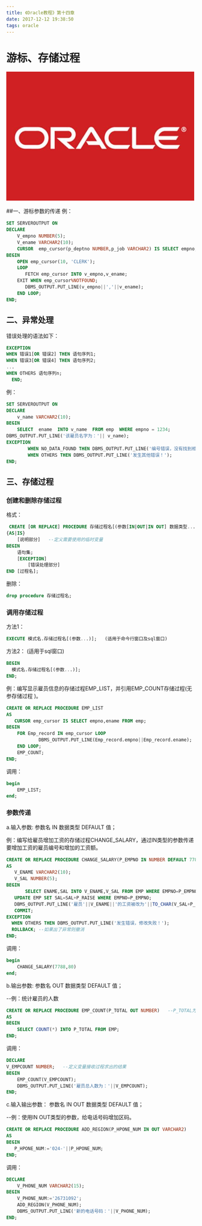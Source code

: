 ```yaml
---
title: 《Oracle教程》第十四章
date: 2017-12-12 19:38:50
tags: oracle
---
```

# 游标、存储过程
![](https://github.com/No-Sky/storage/raw/master/images/Logo/OracleLogo1.jpg)
 <!-- more -->
##一、游标参数的传递
例：
```SQL
SET SERVEROUTPUT ON
DECLARE
    V_empno NUMBER(5);
	V_ename VARCHAR2(10);
	CURSOR 	emp_cursor(p_deptno NUMBER,p_job VARCHAR2) IS SELECT empno,ename FROM emp WHERE	deptno = p_deptno AND job = p_job;
BEGIN
 	OPEN emp_cursor(10, 'CLERK');
  	LOOP
  	   FETCH emp_cursor INTO v_empno,v_ename;
  	EXIT WHEN emp_cursor%NOTFOUND;
  	   DBMS_OUTPUT.PUT_LINE(v_empno||','||v_ename);
	END LOOP;
END; 
```
## 二、异常处理

错误处理的语法如下：
```SQL
EXCEPTION
WHEN 错误1[OR 错误2] THEN 语句序列1;
WHEN 错误3[OR 错误4] THEN 语句序列2;
...
WHEN OTHERS 语句序列n;
  END;
```
例：
```SQL
SET SERVEROUTPUT ON
DECLARE
    v_name VARCHAR2(10);
BEGIN
    SELECT	ename  INTO v_name  FROM emp  WHERE	empno = 1234;
DBMS_OUTPUT.PUT_LINE('该雇员名字为：'|| v_name);
EXCEPTION
		WHEN NO_DATA_FOUND THEN	DBMS_OUTPUT.PUT_LINE('编号错误，没有找到相应雇员！');
		WHEN OTHERS THEN DBMS_OUTPUT.PUT_LINE('发生其他错误！');
END;
```
## 三、存储过程

### 创建和删除存储过程

格式： 
```SQL
 CREATE [OR REPLACE] PROCEDURE 存储过程名[(参数[IN|OUT|IN OUT] 数据类型...)]
{AS|IS}
	[说明部分]   --定义需要使用的临时变量
BEGIN
	语句集;
	[EXCEPTION]
	    [错误处理部分]
END [过程名];
```
删除：  
```SQL
drop procedure 存储过程名;
```
### 调用存储过程
方法1：   
```SQL
EXECUTE 模式名.存储过程名[(参数...)];   (适用于命今行窗口及sql窗口)
```
方法2： (适用于sql窗口)
```SQL
BEGIN
  模式名.存储过程名[(参数...)];
END;
```
例：编写显示雇员信息的存储过程EMP_LIST，并引用EMP_COUNT存储过程(无参存储过程 )。
```SQL
CREATE OR REPLACE PROCEDURE EMP_LIST
AS
   CURSOR emp_cursor IS SELECT empno,ename FROM emp;
BEGIN
	FOR Emp_record IN emp_cursor LOOP   
			DBMS_OUTPUT.PUT_LINE(Emp_record.empno||Emp_record.ename);
	END LOOP;
	EMP_COUNT;
END;
```
调用：
```SQL
begin
	EMP_LIST;
end;
```		
### 参数传递
a.输入参数: 参数名  IN 数据类型 DEFAULT 值；

例：编写给雇员增加工资的存储过程CHANGE_SALARY，通过IN类型的参数传递要增加工资的雇员编号和增加的工资额。
```SQL
CREATE OR REPLACE PROCEDURE CHANGE_SALARY(P_EMPNO IN NUMBER DEFAULT 7788,P_RAISE NUMBER DEFAULT 10)  --形参P_EMPNO及P_RAISE
AS
   V_ENAME VARCHAR2(10);
   V_SAL NUMBER(5);
BEGIN
	   SELECT ENAME,SAL INTO V_ENAME,V_SAL FROM EMP WHERE EMPNO=P_EMPNO;
   UPDATE EMP SET SAL=SAL+P_RAISE WHERE EMPNO=P_EMPNO;
   DBMS_OUTPUT.PUT_LINE('雇员'||V_ENAME||'的工资被改为'||TO_CHAR(V_SAL+P_RAISE));
   COMMIT;
EXCEPTION
  WHEN OTHERS THEN DBMS_OUTPUT.PUT_LINE('发生错误，修改失败！');
  ROLLBACK; --如果出了异常则撤消
END;
```
调用：
```SQL
begin
	CHANGE_SALARY(7788,80)
end;
```
 b.输出参数: 参数名 OUT 数据类型 DEFAULT  值；

--例：统计雇员的人数
```SQL
CREATE OR REPLACE PROCEDURE EMP_COUNT(P_TOTAL OUT NUMBER)   --P_TOTAL为输出参数
AS
BEGIN
	SELECT COUNT(*) INTO P_TOTAL FROM EMP;
END;
```
调用：
```SQL
DECLARE
V_EMPCOUNT NUMBER;   --定义变量接收过程求出的结果
BEGIN
	EMP_COUNT(V_EMPCOUNT);
	DBMS_OUTPUT.PUT_LINE('雇员总人数为：'||V_EMPCOUNT);
END;
 ``` 
 c.输入输出参数： 参数名  IN OUT   数据类型   DEFAULT   值；

--例：使用IN OUT类型的参数，给电话号码增加区码。
```SQL
CREATE OR REPLACE PROCEDURE ADD_REGION(P_HPONE_NUM IN OUT VARCHAR2)
AS
BEGIN
   P_HPONE_NUM:='024-'||P_HPONE_NUM;
END;
```
调用： 
```SQL
DECLARE
	V_PHONE_NUM VARCHAR2(15);
BEGIN
	V_PHONE_NUM:='26731092';
	ADD_REGION(V_PHONE_NUM);
	DBMS_OUTPUT.PUT_LINE('新的电话号码：'||V_PHONE_NUM);
END;
```